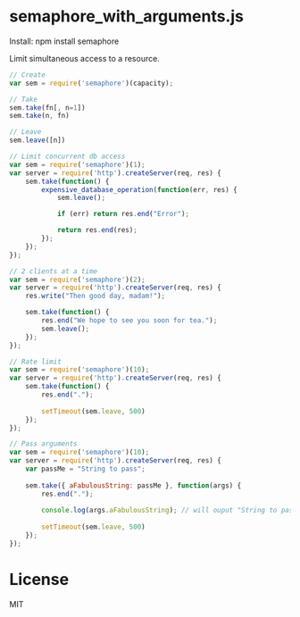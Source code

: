 semaphore_with_arguments.js
============

Install:
npm install semaphore

Limit simultaneous access to a resource.

```javascript
// Create
var sem = require('semaphore')(capacity);

// Take
sem.take(fn[, n=1])
sem.take(n, fn)

// Leave
sem.leave([n])
```


```javascript
// Limit concurrent db access
var sem = require('semaphore')(1);
var server = require('http').createServer(req, res) {
	sem.take(function() {
		expensive_database_operation(function(err, res) {
			sem.leave();

			if (err) return res.end("Error");

			return res.end(res);
		});
	});
});
```

```javascript
// 2 clients at a time
var sem = require('semaphore')(2);
var server = require('http').createServer(req, res) {
	res.write("Then good day, madam!");

	sem.take(function() {
		res.end("We hope to see you soon for tea.");
		sem.leave();
	});
});
```

```javascript
// Rate limit
var sem = require('semaphore')(10);
var server = require('http').createServer(req, res) {
	sem.take(function() {
		res.end(".");
		
		setTimeout(sem.leave, 500)
	});
});
```

```javascript
// Pass arguments
var sem = require('semaphore')(10);
var server = require('http').createServer(req, res) {
	var passMe = "String to pass";
	
	sem.take({ aFabulousString: passMe }, function(args) {
		res.end(".");
		
		console.log(args.aFabulousString); // will ouput "String to pass"
		
		setTimeout(sem.leave, 500)
	});
});
```

License
===

MIT
